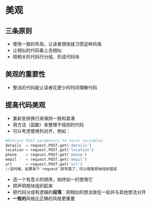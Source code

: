 # 美观

## 三条原则

- 使用一致的布局，让读者很快就习惯这种风格
- 让相似的代码看上去相似
- 把相关的代码行分组，形成代码块

## 美观的重要性

- 整洁的代码能让读者花更少的时间理解代码

## 提高代码美观

- 重新安排换行来保持一致和紧凑
- 用方法（函数）来整理不规则的代码
- 可以考虑使用列对齐，例如：

```python
#Extract POST parameters to local variables
details  = request.POST.get('details')
location = request.POST.get('location')
phone    = reqeust.POST.get('phone')
email    = request.POST.get('email')
url      = request.POST.get('url')
//这时候，如果有个`request`拼写错了，可以很直观地找到错误
```

- 选一个有意义的顺序，始终如一的使用它
- 把声明按块组织起来
- 把代码分成有逻辑的**段落**：把相似的想法放在一起并与其他想法分开
- **一致的**风格比正确的风格更重要
